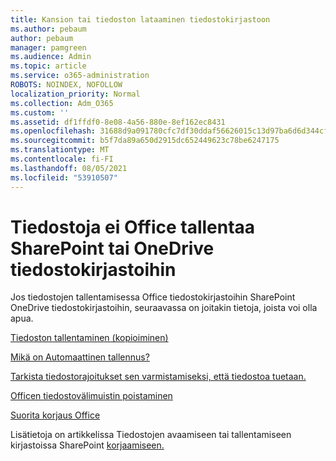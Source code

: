 ```yaml
---
title: Kansion tai tiedoston lataaminen tiedostokirjastoon
ms.author: pebaum
author: pebaum
manager: pamgreen
ms.audience: Admin
ms.topic: article
ms.service: o365-administration
ROBOTS: NOINDEX, NOFOLLOW
localization_priority: Normal
ms.collection: Adm_O365
ms.custom: ''
ms.assetid: df1ffdf0-8e08-4a56-880e-8ef162ec8431
ms.openlocfilehash: 31688d9a091780cfc7df30ddaf56626015c13d97ba6d6d344cf93b3536c2e0e7
ms.sourcegitcommit: b5f7da89a650d2915dc652449623c78be6247175
ms.translationtype: MT
ms.contentlocale: fi-FI
ms.lasthandoff: 08/05/2021
ms.locfileid: "53910507"
---
```

# <a name="cannot-save-office-documents-to-sharepoint-or-onedrive-document-libraries"></a>Tiedostoja ei Office tallentaa SharePoint tai OneDrive tiedostokirjastoihin

Jos tiedostojen tallentamisessa Office tiedostokirjastoihin SharePoint OneDrive tiedostokirjastoihin, seuraavassa on joitakin tietoja, joista voi olla apua.

[Tiedoston tallentaminen (kopioiminen)](https://support.office.com/article/save-a-file-in-microsoft-office-a7f0a209-ad22-4212-bb53-6cd8e801a6fb)

[Mikä on Automaattinen tallennus?](https://support.office.com/article/what-is-autosave-6d6bd723-ebfd-4e40-b5f6-ae6e8088f7a5)

[Tarkista tiedostorajoitukset sen varmistamiseksi, että tiedostoa tuetaan.](https://support.office.com/article/Invalid-file-names-and-file-types-in-OneDrive-OneDrive-for-Business-and-SharePoint-64883a5d-228e-48f5-b3d2-eb39e07630fa)

[Officen tiedostovälimuistin poistaminen](https://support.office.com/article/Delete-your-Office-Document-Cache-b1d3765e-d71b-4bb8-99ca-acd22c42995d)

[Suorita korjaus Office](https://support.office.com/Article/Repair-an-Office-application-7821d4b6-7c1d-4205-aa0e-a6b40c5bb88b)

Lisätietoja on artikkelissa Tiedostojen avaamiseen tai tallentamiseen kirjastoissa SharePoint [korjaamiseen.](https://support.office.com/article/Fix-problems-opening-documents-in-SharePoint-libraries-31329FA1-4AD0-47FC-95D8-BB0C5B12A536)


